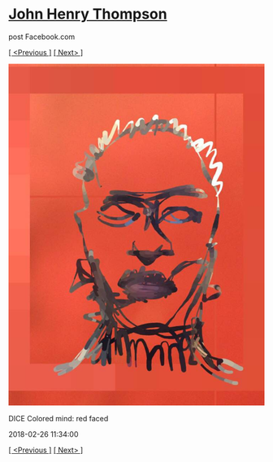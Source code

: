 # [John Henry Thompson](../README.md)
post Facebook.com

[[ <Previous ]](2018-03-02-2.md) [[ Next> ]](2018-02-24-1.md)

[![](../media/2018-02-26/Timeline-Photos-DICE-Colored-mind-red-faced.jpg)](../README.md)

DICE Colored mind: red faced

2018-02-26 11:34:00

[[ <Previous ]](2018-03-02-2.md) [[ Next> ]](2018-02-24-1.md)